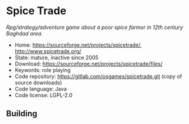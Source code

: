 # Spice Trade

_Rpg/strategy/adventure game about a poor spice farmer in 12th century Baghdad area._

- Home: https://sourceforge.net/projects/spicetrade/, http://www.spicetrade.org/
- State: mature, inactive since 2005
- Download: https://sourceforge.net/projects/spicetrade/files/
- Keywords: role playing
- Code repository: https://gitlab.com/osgames/spicetrade.git (copy of source downloads)
- Code language: Java
- Code license: LGPL-2.0

## Building
